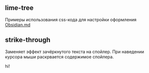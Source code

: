## lime-tree

Примеры использования css-кода для настройки оформления [Obsidian.md](https://obsidian.md)

## strike-through

Заменяет эффект зачёркнутого текста на спойлер. При наведении курсора мыши раскрвается содержимое спойлера.

hi!